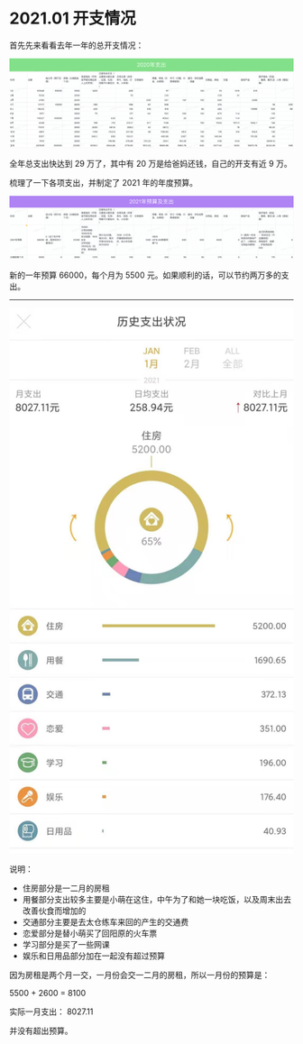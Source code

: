# 2021.01 开支情况

首先先来看看去年一年的总开支情况：

![2020 支出](images/2020.png)

全年总支出快达到 29 万了，其中有 20 万是给爸妈还钱，自己的开支有近 9 万。

梳理了一下各项支出，并制定了 2021 年的年度预算。

![2021 预算](images/2021-plan.png)

新的一年预算 66000，每个月为 5500 元。如果顺利的话，可以节约两万多的支出。

---

![Jan](images/2021-jan.jpeg)

说明：

- 住房部分是一二月的房租
- 用餐部分支出较多主要是小萌在这住，中午为了和她一块吃饭，以及周末出去改善伙食而增加的
- 交通部分主要是去太仓练车来回的产生的交通费
- 恋爱部分是替小萌买了回阳原的火车票
- 学习部分是买了一些网课
- 娱乐和日用品部分加在一起没有超过预算

因为房租是两个月一交，一月份会交一二月的房租，所以一月份的预算是：

5500 + 2600 = 8100

实际一月支出：
8027.11

并没有超出预算。